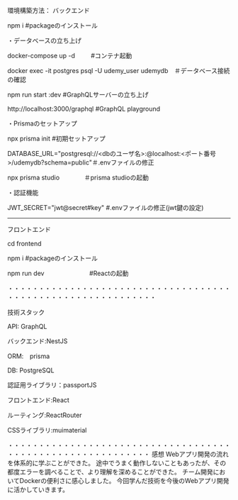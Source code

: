 環境構築方法：
バックエンド

npm i      #packageのインストール

・データベースの立ち上げ

docker-compose up -d   　　 #コンテナ起動

docker exec -it postgres psql -U  udemy_user udemydb　＃データベース接続の確認

npm run start :dev    #GraphQLサーバーの立ち上げ

http://localhost:3000/graphql    #GraphQL playground 

・Prismaのセットアップ

npx prisma init     #初期セットアップ

DATABASE_URL="postgresql://<dbのユーザ名>:<password>@localhost:<ポート番号>/udemydb?schema=public"＃.envファイルの修正

npx prisma studio　　　　＃prisma studioの起動

・認証機能

JWT_SECRET="jwt@secret#key"                 #.envファイルの修正(jwt鍵の設定)

-----------------------------------------------------------------------------------------------------------------
フロントエンド

cd frontend 

npm i      #packageのインストール

npm run dev    　　　　　　　#Reactの起動


・・・・・・・・・・・・・・・・・・・・・・・・・・・・・・・・・・・・・・・・・・・・・・・・・・・・・・・・・・・・


技術スタック

API: GraphQL

バックエンド:NestJS

ORM:　prisma

DB: PostgreSQL

認証用ライブラリ：passportJS

フロントエンド:React

ルーティング:ReactRouter

CSSライブラリ:muimaterial

・・・・・・・・・・・・・・・・・・・・・・・・・・・・・・・・・・・・・・・・・・・・・・・・・・・・・・・・・・・
感想 Webアプリ開発の流れを体系的に学ぶことができた。 
途中でうまく動作しないこともあったが、その都度エラーを調べることで、より理解を深めることができた。
チーム開発においてDockerの便利さに感心しました。
今回学んだ技術を今後のWebアプリ開発に活かしていきます。
